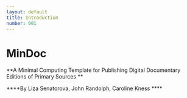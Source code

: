 ```yaml
---
layout: default
title: Introduction
number: 001
---
```

# MinDoc

**A Minimal Computing Template for Publishing Digital Documentary Editions of Primary Sources **

****By Liza Senatorova, John Randolph, Caroline Kness ****
